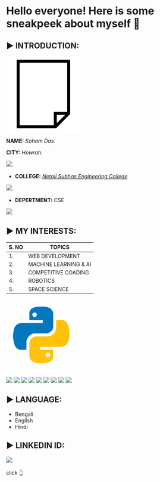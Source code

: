 

# Hello everyone! Here is some sneakpeek about myself 🙂

## ▶️ INTRODUCTION:   

![](https://github.com/sd012gfhkhhvh/sd012gfhkhhvh/blob/main/icons8-list-is-empty.gif)
      
  **NAME:** *Soham Das.*              
        
  **CITY:** *Howrah.*

<img src="https://img.icons8.com/bubbles/100/000000/kolkata.png"/>

- **COLLEGE:** *[Netaji Subhas Engineering College](https://www.nsec.ac.in/thankyou.php)*

<img src="https://img.icons8.com/ios-glyphs/90/000000/student-center.png"/>

- **DEPERTMENT:** CSE  
<img src="https://img.icons8.com/office/30/000000/computer.png"/>

## ▶️ MY INTERESTS:

 |S. NO| TOPICS|
 |---|---|
 |1.|WEB DEVELOPMENT|
 |2.|MACHINE LEARNING & AI|
 |3.|COMPETITIVE COADING|
 |4.|ROBOTICS|
 |5.|SPACE SCIENCE|
 
  ![python](https://github.com/sd012gfhkhhvh/sd012gfhkhhvh/blob/main/icons8-python.gif)


 <img src="https://img.icons8.com/ios-filled/50/000000/source-code.png"> <img src="https://img.icons8.com/color/48/000000/html-5--v1.png"/> <img src="https://img.icons8.com/color/48/000000/css3.png"/> 
 <img src="https://img.icons8.com/color/48/000000/javascript--v2.png"/> <img src="https://img.icons8.com/nolan/64/react-native.png"/> <img src="https://img.icons8.com/color/48/000000/c-plus-plus-logo.png"/>
 <img src="https://img.icons8.com/color/48/000000/python--v2.png"/> <img src="https://img.icons8.com/color/48/000000/robot.png"/> <img src="https://img.icons8.com/external-wanicon-flat-wanicon/64/000000/external-space-shuttle-space-wanicon-flat-wanicon.png"/>


 ## ▶️ LANGUAGE:

 - Bengali
 - English
 - Hindi

  ## ▶️ LINKEDIN ID:

   [<img src="https://img.icons8.com/color/48/000000/linkedin.png"/>](https://www.linkedin.com/in/soham-das-15ab07174/)

  click 👆
  
 
